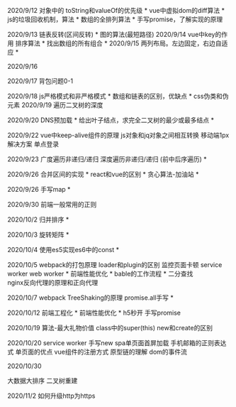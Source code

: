 2020/9/12
   对象中的 toString和valueOf的优先级  *
   vue中虚拟dom的diff算法 *
   js的垃圾回收机制，算法 *
   数组的全排列算法  *
   手写promise，了解实现的原理
   
2020/9/13
   链表反转(区间反转) *
   图的算法(最短路径)
2020/9/14
   vue中key的作用
   排序算法  *
   找出数组的所有组合  *
2020/9/15
   两列布局。左边固定，右边自适应 *

2020/9/16

2020/9/17
  背包问题0-1

2020/9/18
   js严格模式和非严格模式 *
   数组和链表的区别，优缺点 *
   css伪类和伪元素 
2020/9/19
   遍历二叉树的深度 

2020/9/20
   DNS预加载 *
   给出叶子结点，求完全二叉树的最少或最多结点 *


2020/9/22
   vue中keep-alive组件的原理
   js对象和jq对象之间相互转换
   移动端1px解决方案
   单点登录 

2020/9/23
   广度遍历非递归/递归
   深度遍历非递归/递归  (前中后序遍历) *

2020/9/26
   合并区间的实现 *
   react和vue的区别 *
   贪心算法-加油站 *

2020/9/26
   手写map *

2020/9/30
   前端一般常用的正则

2020/10/2
   归并排序 *

2020/10/3
   旋转矩阵 *

2020/10/4
   使用es5实现es6中的const *

2020/10/5
   webpack的打包原理
   loader和plugin的区别 
   监控页面卡顿 service worker  web worker *
   前端性能优化  *
   bable的工作流程 *
   二分查找  
   nginx反向代理的原理和正向代理 

2020/10/7
   webpack TreeShaking的原理 
   promise.all手写 *

2020/10/12
   前端工程化 *
   前端性能优化 *
   h5秒开 
   手写promise 

2020/10/19
   算法-最大礼物价值
   class中的super(this)
   new和create的区别

2020/10/20
   service worker
   手写new
   spa单页面首屏加载
   手机邮箱的正则表达式
   单页面的优点
   vue组件的注册方式
   原型链的理解
   dom的事件流
   
2020/10/30

   大数据大排序
   二叉树重建

2020/11/2
   如何升级http为https
   

   